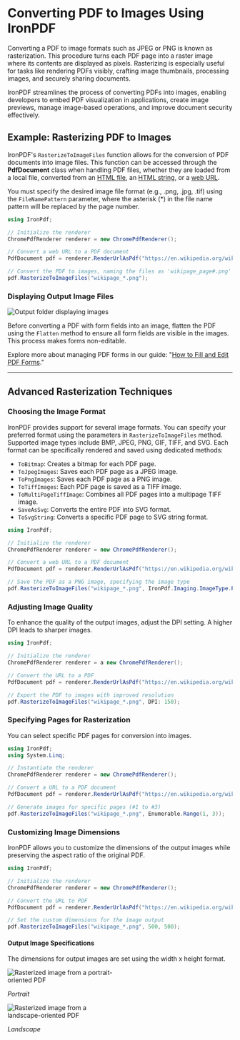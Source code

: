 # Converting PDF to Images Using IronPDF

Converting a PDF to image formats such as JPEG or PNG is known as rasterization. This procedure turns each PDF page into a raster image where its contents are displayed as pixels. Rasterizing is especially useful for tasks like rendering PDFs visibly, crafting image thumbnails, processing images, and securely sharing documents.

IronPDF streamlines the process of converting PDFs into images, enabling developers to embed PDF visualization in applications, create image previews, manage image-based operations, and improve document security effectively.

## Example: Rasterizing PDF to Images

IronPDF's `RasterizeToImageFiles` function allows for the conversion of PDF documents into image files. This function can be accessed through the **PdfDocument** class when handling PDF files, whether they are loaded from a local file, converted from an [HTML file](https://ironpdf.com/how-to/html-file-to-pdf/), an [HTML string](https://ironpdf.com/how-to/html-string-to-pdf/), or a [web URL](https://ironpdf.com/how-to/url-to-pdf/).

You must specify the desired image file format (e.g., .png, .jpg, .tif) using the `FileNamePattern` parameter, where the asterisk (*) in the file name pattern will be replaced by the page number.

```cs
using IronPdf;

// Initialize the renderer
ChromePdfRenderer renderer = new ChromePdfRenderer();

// Convert a web URL to a PDF document
PdfDocument pdf = renderer.RenderUrlAsPdf("https://en.wikipedia.org/wiki/Main_Page");

// Convert the PDF to images, naming the files as 'wikipage_page#.png'
pdf.RasterizeToImageFiles("wikipage_*.png");
```

### Displaying Output Image Files

<div class="content-img-align-center">
    <div class="center-image-wrapper">
         <img src="https://ironpdf.com/static-assets/pdf/how-to/rasterize-pdf-to-images/rasterize-pdf-to-images-rasterize.png" alt="Output folder displaying images" class="img-responsive add-shadow">
    </div>
</div>

Before converting a PDF with form fields into an image, flatten the PDF using the `Flatten` method to ensure all form fields are visible in the images. This process makes forms non-editable.

Explore more about managing PDF forms in our guide: "[How to Fill and Edit PDF Forms](https://ironpdf.com/how-to/edit-forms/)."

<hr>

## Advanced Rasterization Techniques

### Choosing the Image Format

IronPDF provides support for several image formats. You can specify your preferred format using the parameters in `RasterizeToImageFiles` method. Supported image types include BMP, JPEG, PNG, GIF, TIFF, and SVG. Each format can be specifically rendered and saved using dedicated methods:

- `ToBitmap`: Creates a bitmap for each PDF page.
- `ToJpegImages`: Saves each PDF page as a JPEG image.
- `ToPngImages`: Saves each PDF page as a PNG image.
- `ToTiffImages`: Each PDF page is saved as a TIFF image.
- `ToMultiPageTiffImage`: Combines all PDF pages into a multipage TIFF image.
- `SaveAsSvg`: Converts the entire PDF into SVG format.
- `ToSvgString`: Converts a specific PDF page to SVG string format.

```cs
using IronPdf;

// Initialize the renderer
ChromePdfRenderer renderer = new ChromePdfRenderer();

// Convert a web URL to a PDF document
PdfDocument pdf = renderer.RenderUrlAsPdf("https://en.wikipedia.org/wiki/Main_Page");

// Save the PDF as a PNG image, specifying the image type
pdf.RasterizeToImageFiles("wikipage_*.png", IronPdf.Imaging.ImageType.Png);
```

### Adjusting Image Quality

To enhance the quality of the output images, adjust the DPI setting. A higher DPI leads to sharper images.

```cs
using IronPdf;

// Initialize the renderer
ChromePdfRenderer renderer = a new ChromePdfRenderer();

// Convert the URL to a PDF
PdfDocument pdf = renderer.RenderUrlAsPdf("https://en.wikipedia.org/wiki/Main_Page");

// Export the PDF to images with improved resolution
pdf.RasterizeToImageFiles("wikipage_*.png", DPI: 150);
```

### Specifying Pages for Rasterization

You can select specific PDF pages for conversion into images.

```cs
using IronPdf;
using System.Linq;

// Instantiate the renderer
ChromePdfRenderer renderer = new ChromePdfRenderer();

// Convert a URL to a PDF document
PdfDocument pdf = renderer.RenderUrlAsPdf("https://en.wikipedia.org/wiki/Main_Page");

// Generate images for specific pages (#1 to #3)
pdf.RasterizeToImageFiles("wikipage_*.png", Enumerable.Range(1, 3));
```

### Customizing Image Dimensions

IronPDF allows you to customize the dimensions of the output images while preserving the aspect ratio of the original PDF.

```cs
using IronPdf;

// Initialize the renderer
ChromePdfRenderer renderer = new ChromePdfRenderer();

// Convert the URL to PDF
PdfDocument pdf = renderer.RenderUrlAsPdf("https://en.wikipedia.org/wiki/Main_Page");

// Set the custom dimensions for the image output
pdf.RasterizeToImageFiles("wikipage_*.png", 500, 500);
```

#### Output Image Specifications

The dimensions for output images are set using the width x height format.

<div class="competitors-section__wrapper-even-1">
    <div class="competitors__card" style="width: 48.5%;">
        <img src="https://ironpdf.com/static-assets/pdf/how-to/rasterize-pdf-to-images/rasterize-pdf-to-images-image-dimensions-portrait.png" alt="Rasterized image from a portrait-oriented PDF" class="img-responsive add-shadow">
        <p class="competitors__download-link" style="color: #181818; font-style: italic;">Portrait</p>
    </div>
    <div class="competitors__card" style="width: 50%;">
        <img src="https://ironpdf.com/static-assets/pdf/how-to/rasterize-pdf-to-images/rasterize-pdf-to-images-image-dimensions-landscape.png" alt="Rasterized image from a landscape-oriented PDF" class="img-responsive add-shadow">
        <p class="competitors__download-link" style="color: #181818; font-style: italic;">Landscape</p>
    </div>
</div